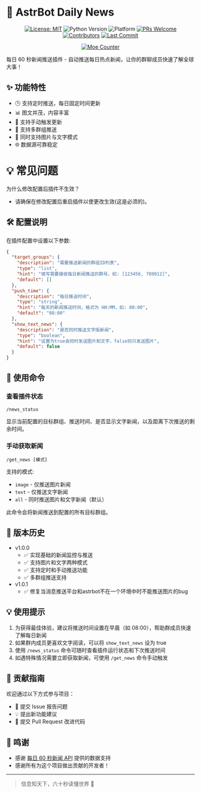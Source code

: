 # 📰 AstrBot Daily News

<div align="center">

[![License: MIT](https://img.shields.io/badge/License-MIT-blue.svg)](https://opensource.org/licenses/MIT)
![Python Version](https://img.shields.io/badge/Python-3.10%2B-blue)
![Platform](https://img.shields.io/badge/Platform-Windows%20%7C%20Linux%20%7C%20macOS-lightgrey)
[![PRs Welcome](https://img.shields.io/badge/PRs-Welcome-brightgreen)](CONTRIBUTING.md)
[![Contributors](https://img.shields.io/github/contributors/anka-afk/astrbot_plugin_daily_news?color=green)](https://github.com/anka-afk/astrbot_plugin_daily_news/graphs/contributors)
[![Last Commit](https://img.shields.io/github/last-commit/anka-afk/astrbot_plugin_daily_news)](https://github.com/anka-afk/astrbot_plugin_daily_news/commits/main)

</div>

<div align="center">

[![Moe Counter](https://count.getloli.com/get/@DailyNewsPlugin?theme=moebooru)](https://github.com/anka-afk/astrbot_plugin_daily_news)

</div>

每日 60 秒新闻推送插件 - 自动推送每日热点新闻，让你的群聊成员快速了解全球大事！

## ✨ 功能特性

- 🕒 支持定时推送，每日固定时间更新
- 📊 图文并茂，内容丰富
- 🔄 支持手动触发更新
- 🎯 支持多群组推送
- 📱 同时支持图片与文字模式
- 🌐 数据源可靠稳定

# 💡 常见问题

为什么修改配置后插件不生效？

- 请确保在修改配置后重启插件以使更改生效(这是必须的)。

## 🛠️ 配置说明

在插件配置中设置以下参数:

```json
{
  "target_groups": {
    "description": "需要推送新闻的群组ID列表",
    "type": "list",
    "hint": "填写需要接收每日新闻推送的群号，如: [123456, 789012]",
    "default": []
  },
  "push_time": {
    "description": "每日推送时间",
    "type": "string",
    "hint": "每天的新闻推送时间，格式为 HH:MM，如: 08:00",
    "default": "08:00"
  },
  "show_text_news": {
    "description": "是否同时推送文字版新闻",
    "type": "boolean",
    "hint": "设置为true会同时发送图片和文字，false则只发送图片",
    "default": false
  }
}
```

## 📝 使用命令

### 查看插件状态

```
/news_status
```

显示当前配置的目标群组、推送时间、是否显示文字新闻，以及距离下次推送的剩余时间。

### 手动获取新闻

```
/get_news [模式]
```

支持的模式:

- `image` - 仅推送图片新闻
- `text` - 仅推送文字新闻
- `all` - 同时推送图片和文字新闻（默认）

此命令会将新闻推送到配置的所有目标群组。

## 🔄 版本历史

- v1.0.0
  - ✅ 实现基础的新闻监控与推送
  - ✅ 支持图片和文字两种模式
  - ✅ 支持定时和手动推送功能
  - ✅ 多群组推送支持
- v1.0.1
  - ✅ 修复当消息推送平台和astrbot不在一个环境中时不能推送图片的bug

## 💡 使用提示

1. 为获得最佳体验，建议将推送时间设置在早晨（如 08:00），帮助群成员快速了解每日新闻
2. 如果群内成员更喜欢文字阅读，可以将 `show_text_news` 设为 true
3. 使用 `/news_status` 命令可随时查看插件运行状态和下次推送时间
4. 如遇特殊情况需要立即获取新闻，可使用 `/get_news` 命令手动触发

## 👥 贡献指南

欢迎通过以下方式参与项目：

- 🐛 提交 Issue 报告问题
- 💡 提出新功能建议
- 🔧 提交 Pull Request 改进代码

## 🌟 鸣谢

- 感谢 [每日 60 秒新闻 API](https://60s-api.viki.moe/v2/60s) 提供的数据支持
- 感谢所有为这个项目做出贡献的开发者！

---

> 信息知天下，六十秒读懂世界 📰
